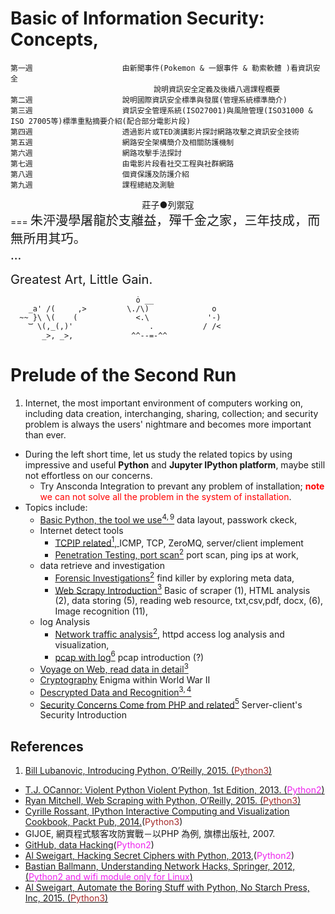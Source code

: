 Basic of Information Security: Concepts, 
===
```
第一週                    由新聞事件(Pokemon & 一銀事件 & 勒索軟體 )看資訊安全
                                說明資訊安全定義及後續八週課程概要
第二週                    說明國際資訊安全標準與發展(管理系統標準簡介)
第三週                    資訊安全管理系統(ISO27001)與風險管理(ISO31000 & ISO 27005等)標準重點摘要介紹(配合部分電影片段)
第四週                    透過影片或TED演講影片探討網路攻擊之資訊安全技術
第五週                    網路安全架構簡介及相關防護機制
第六週                    網路攻擊手法探討
第七週                    由電影片段看社交工程與社群網路
第八週                    個資保護及防護介紹
第九週                    課程總結及測驗
```
<div align="center">莊子●列禦寇</div>
===
<big><big>
朱泙漫學屠龍於支離益，殫千金之家，三年技成，而無所用其巧。<br>
...<br>

Greatest Art, Little Gain.<br>
</big></big>


``` 
                            ȯ __
    _a' /(     ,>         \./\)              o
  ~~ }\ \(    (             <.\             '-) 
    ͝͝  \(,_(,)'                 .           / /<
       _>, _>,             ^^--=-^^     
```

Prelude of the Second Run
===
1. Internet, the most important environment of computers working on, including data creation, interchanging, sharing, collection; and security problem is always the users' nightmare and becomes more important than ever.
- During the left short time, let us study the related topics by using impressive and useful **Python** and **Jupyter IPython platform**, maybe still not effortless on our concerns.
   - Try Ansconda Integration to prevant any problem of installation; <font color="red">**note** we can not solve all the problem in the system of installation</font>.
- Topics include:
  - [Basic Python, the tool we use$^{4,9}$](AutomaticTheStaffWithPython/index.ipynb#Ch06---Manipulating-Strings) data layout, passwork ckeck,
  - Internet detect tools 
    - [TCPIP related$^1$, ](tcp_py/TCPIP.ipynb) ICMP, TCP, ZeroMQ, server/client implement 
    - [Penetration Testing, port scan$^2$](PythonViolent/PythonViolent/CH2/ch2.ipynb) port scan, ping ips at work,
  - data retrieve and investigation
    - [Forensic Investigations$^2$](PythonViolent/PythonViolent/CH3/ch3.ipynb) find killer by exploring meta data,
    - [Web Scrapy Introduction$^3$](WebScrapingWithPython/python-scraping-master/index.ipynb) Basic of scraper (1), HTML analysis (2), data storing (5), reading web resource, txt,csv,pdf, docx, (6), Image recognition (11), 
  - log Analysis
    - [Network traffic analysis$^2$](apache/nginx-log-analysis.ipynb#Nginx-log-analysis-with-pandas-and-matplotlib), httpd access log analysis and visualization,
    - [pcap with log$^6$](pcap/data_hacking-master/index.ipynb#data_hacking) pcap introduction (?)
  - [Voyage on Web, read data in detail$^3$](WebScrapingWithPython/python-scraping-master/index.ipynb)
  - [Cryptography](PythonCipher/hackingciphers/GermanEnigma.ipynb#Cryptography) Enigma within World War II
  - [Descrypted Data and Recognition$^{3,4}$](WebScrapingWithPython/python-scraping-master/index.ipynb)
  - [Security Concerns Come from PHP and related$^5$](PHPHacher/hackerPHP.ipynb#Hacker) Server-client's Security Introduction


References
--
1. [Bill Lubanovic, Introducing Python, O’Reilly, 2015. (<font color="brown">Python3</font>)](introducing-python-master/Introducing%20Python.pdf)
- [T.J. OCannor: Violent Python Violent Python, 1st Edition, 2013. (<font color="#ee22ee">Python2</font>)](PythonViolent/ViolentPython.ipynb)
- [Ryan Mitchell, Web Scraping with Python, O’Reilly, 2015. (<font color="brown">Python3</font>)](WebScrapingWithPython/OReilly.Web.Scraping.with.Python.2015.6.pdf)
- [Cyrille Rossant, IPython Interactive Computing and Visualization Cookbook, Packt Pub, 2014.](http://localhost:8888/files/Documents/prepare/IPython%20Interactive%20Computing%20and%20Visualization%20Cookbook.pdf)(<font color="brown">Python3</font>)
- GIJOE, 網頁程式駭客攻防實戰－以PHP 為例, 旗標出版社, 2007. 
- [GitHub, data Hacking](https://github.com/ClickSecurity/data_hacking)(<font color="#ee22ee">Python2</font>)
- [Al Sweigart, Hacking Secret Ciphers with Python, 2013](PythonCipher/HackingSecretCiphersWithPython.pdf),(<font color="#ee22ee">Python2</font>)
- [Bastian Ballmann, Understanding Network Hacks, Springer, 2012, (<font color="#ee22ee">Python2 and wifi module only for Linux</font>)](PythonHacker/PythonHaching.pdf)
- [Al Sweigart, Automate the Boring Stuff with Python, No Starch Press, Inc, 2015. (<font color="brown">Python3</font>)](Automate%20the%20Boring%20Stuff%20with%20Python.pdf)

